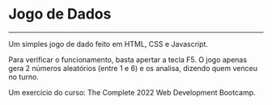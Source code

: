 # Jogo de Dados
---

Um simples jogo de dado feito em HTML, CSS e Javascript. 

Para verificar o funcionamento, basta apertar a tecla F5. O jogo apenas gera 2 números aleatórios (entre 1 e 6) e os analisa, dizendo quem venceu no turno.

Um exercício do curso: The Complete 2022 Web Development Bootcamp.
